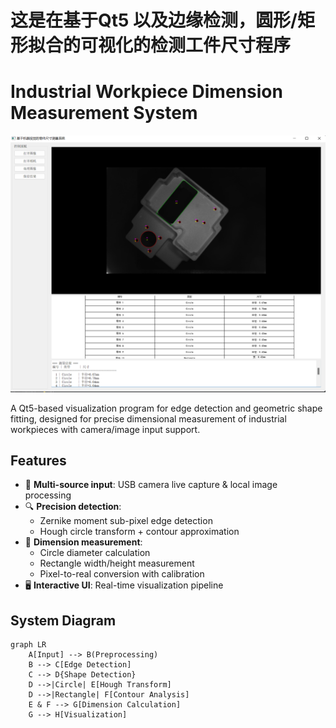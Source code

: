 # 这是在基于Qt5 以及边缘检测，圆形/矩形拟合的可视化的检测工件尺寸程序

# Industrial Workpiece Dimension Measurement System

![Application Screenshot](output.png)

A Qt5-based visualization program for edge detection and geometric shape fitting, designed for precise dimensional measurement of industrial workpieces with camera/image input support.





## Features
- 🎥 **Multi-source input**: USB camera live capture & local image processing
- 🔍 **Precision detection**: 
  - Zernike moment sub-pixel edge detection
  - Hough circle transform + contour approximation
- 📏 **Dimension measurement**:
  - Circle diameter calculation
  - Rectangle width/height measurement
  - Pixel-to-real conversion with calibration
- 🖥️ **Interactive UI**: Real-time visualization pipeline

## System Diagram
```mermaid
graph LR
    A[Input] --> B(Preprocessing)
    B --> C[Edge Detection]
    C --> D{Shape Detection}
    D -->|Circle| E[Hough Transform]
    D -->|Rectangle| F[Contour Analysis]
    E & F --> G[Dimension Calculation]
    G --> H[Visualization]

